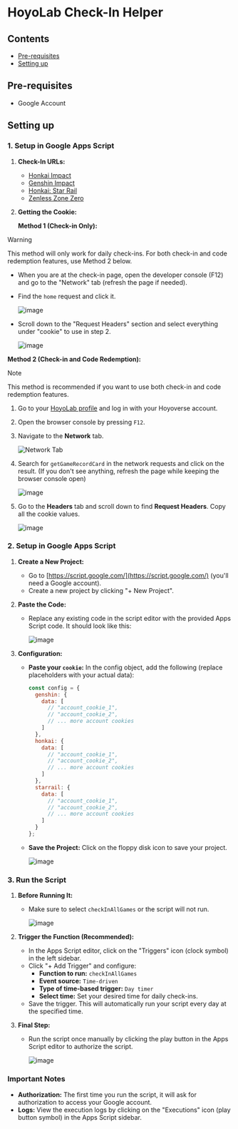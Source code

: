 # HoyoLab Check-In Helper

## Contents
- [Pre-requisites](#pre-requisites)
- [Setting up](#setting-up)

## Pre-requisites
- Google Account

## Setting up

### 1. Setup in Google Apps Script

1. **Check-In URLs:**
   - [Honkai Impact](https://act.hoyolab.com/bbs/event/signin-bh3/index.html?act_id=e202110291205111)
   - [Genshin Impact](https://act.hoyolab.com/ys/event/signin-sea-v3/index.html?act_id=e202102251931481)
   - [Honkai: Star Rail](https://act.hoyolab.com/bbs/event/signin/hkrpg/index.html?act_id=e202303301540311)
   - [Zenless Zone Zero](https://act.hoyolab.com/bbs/event/signin/zzz/e202406031448091.html?act_id=e202406031448091)

2. **Getting the Cookie:**

   **Method 1 (Check-in Only):**
> [!WARNING]
> This method will only work for daily check-ins. For both check-in and code redemption features, use Method 2 below.

   - When you are at the check-in page, open the developer console (F12) and go to the "Network" tab (refresh the page if needed).
   - Find the `home` request and click it.

     ![image](https://github.com/torikushiii/hoyolab-auto/assets/21153445/672051f5-26a8-4be0-9403-fca30ac3986c)

   - Scroll down to the "Request Headers" section and select everything under "cookie" to use in step 2.

     ![image](https://github.com/torikushiii/hoyolab-auto/assets/21153445/e4cb8259-aef4-4b2c-9d88-78e30a03b05c)

   **Method 2 (Check-in and Code Redemption):**
> [!NOTE]
> This method is recommended if you want to use both check-in and code redemption features.

   1. Go to your [HoyoLab profile](https://www.hoyolab.com/accountCenter/postList) and log in with your Hoyoverse account.
   2. Open the browser console by pressing `F12`.
   3. Navigate to the **Network** tab.

      ![Network Tab](https://github.com/user-attachments/assets/d161d859-7575-4740-b0dd-72b3f637e7c7)

   4. Search for `getGameRecordCard` in the network requests and click on the result. (If you don't see anything, refresh the page while keeping the browser console open)

      ![image](https://github.com/user-attachments/assets/45e6b302-3c33-4af1-b426-4fb6298fbe80)

   5. Go to the **Headers** tab and scroll down to find **Request Headers**. Copy all the cookie values.

      ![image](https://github.com/user-attachments/assets/283c43eb-20bd-47e9-9751-1bc7cc852025)

### 2. Setup in Google Apps Script

1. **Create a New Project:**
   - Go to [https://script.google.com/](https://script.google.com/) (you'll need a Google account).
   - Create a new project by clicking "+ New Project".

2. **Paste the Code:**
   - Replace any existing code in the script editor with the provided Apps Script code. It should look like this:

     ![image](https://github.com/torikushiii/hoyolab-auto/assets/21153445/4a0a5a30-c990-41f2-802e-1ba6f45c0c43)

3. **Configuration:**
   - **Paste your `cookie`:** In the config object, add the following (replace placeholders with your actual data):

     ```javascript
     const config = {
       genshin: {
         data: [
           // "account_cookie_1",
           // "account_cookie_2",
           // ... more account cookies
         ]
       },
       honkai: {
         data: [
           // "account_cookie_1",
           // "account_cookie_2",
           // ... more account cookies
         ]
       },
       starrail: {
         data: [
           // "account_cookie_1",
           // "account_cookie_2",
           // ... more account cookies
         ]
       }
     };
     ```

   - **Save the Project:** Click on the floppy disk icon to save your project.

     ![image](https://github.com/torikushiii/hoyolab-auto/assets/21153445/7c7b36cf-937a-4003-b86e-9f5f74365a68)

### 3. Run the Script

1. **Before Running It:**
   - Make sure to select `checkInAllGames` or the script will not run.

     ![image](https://github.com/torikushiii/hoyolab-auto/assets/21153445/c5caed6d-773e-46d6-a1b5-e6d0c8226c98)

2. **Trigger the Function (Recommended):**
   - In the Apps Script editor, click on the "Triggers" icon (clock symbol) in the left sidebar.
   - Click "+ Add Trigger" and configure:
     - **Function to run:** `checkInAllGames`
     - **Event source:** `Time-driven`
     - **Type of time-based trigger:** `Day timer`
     - **Select time:** Set your desired time for daily check-ins.
   - Save the trigger. This will automatically run your script every day at the specified time.

3. **Final Step:**
   - Run the script once manually by clicking the play button in the Apps Script editor to authorize the script.

     ![image](https://github.com/torikushiii/hoyolab-auto/assets/21153445/8378f2b9-2532-4e37-8cf7-394bee0f41c3)

### Important Notes

- **Authorization:** The first time you run the script, it will ask for authorization to access your Google account.
- **Logs:** View the execution logs by clicking on the "Executions" icon (play button symbol) in the Apps Script sidebar.
